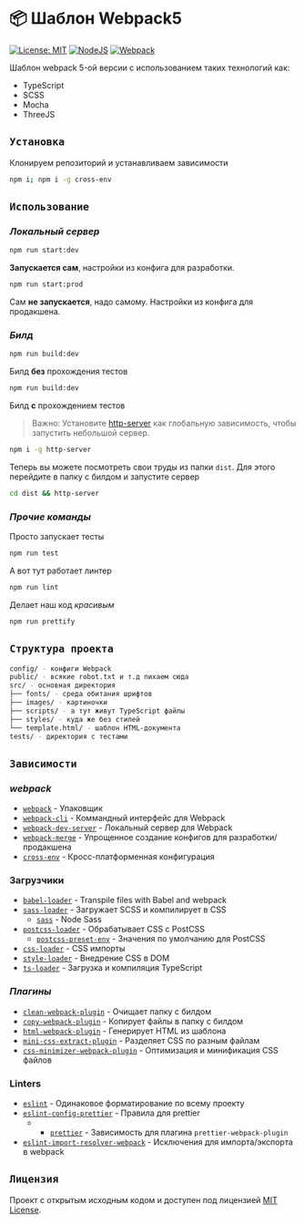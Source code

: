 # 📦 Шаблон Webpack5

[![License: MIT](https://img.shields.io/badge/License-MIT-blue.svg)](https://opensource.org/licenses/MIT)
[![NodeJS](https://img.shields.io/badge/NodeJS-v17.6.0-success)](https://nodejs.org/en/)
[![Webpack](https://img.shields.io/badge/Webpack-v5.58.2-informational)](https://webpack.js.org/)


Шаблон webpack 5-ой версии с использованием таких технологий как:
- TypeScript
- SCSS
- Mocha
- ThreeJS

## `Установка`

Клонируем репозиторий и устанавливаем зависимости

```bash
npm i; npm i -g cross-env
```

## `Использование`

### ***Локальный сервер***

```bash
npm run start:dev
```
**Запускается сам**, настройки из конфига для разработки.

```bash
npm run start:prod
```
Сам **не запускается**, надо самому. Настройки из конфига для продакшена.

### ***Билд***

```bash
npm run build:dev
```
Билд **без** прохождения тестов

```bash
npm run build:dev
```
Билд **с** прохождением тестов

> Важно: Установите [http-server](https://www.npmjs.com/package/http-server) как глобальную зависимость, чтобы запустить небольшой сервер.

```bash
npm i -g http-server
```

Теперь вы можете посмотреть свои труды из папки `dist`. Для этого перейдите в папку с билдом и запустите сервер

```bash
cd dist && http-server
```

### ***Прочие команды***

Просто запускает тесты

```bash
npm run test
```

А вот тут работает линтер

```bash
npm run lint
```

Делает наш код _красивым_

```bash
npm run prettify
```

## `Структура проекта`
```bash
config/ - конфиги Webpack
public/ - всякие robot.txt и т.д пихаем сюда
src/ - основная директория
├── fonts/ - среда обитания шрифтов
├── images/ - картиночки
├── scripts/ - а тут живут TypeScript файлы
├── styles/ - куда же без стилей
└── template.html/ - шаблон HTML-документа
tests/ - директория с тестами
```

## `Зависимости`

### ***webpack***

- [`webpack`](https://github.com/webpack/webpack) - Упаковщик
- [`webpack-cli`](https://github.com/webpack/webpack-cli) - Коммандный интерфейс для Webpack
- [`webpack-dev-server`](https://github.com/webpack/webpack-dev-server) - Локальный сервер для Webpack
- [`webpack-merge`](https://github.com/survivejs/webpack-merge) - Упрощенное создание конфигов для разработки/продакшена
- [`cross-env`](https://github.com/kentcdodds/cross-env) - Кросс-платформенная конфигурация

### Загрузчики

- [`babel-loader`](https://webpack.js.org/loaders/babel-loader/) - Transpile files with Babel and webpack
- [`sass-loader`](https://webpack.js.org/loaders/sass-loader/) - Загружает SCSS и компилирует в CSS
  - [`sass`](https://www.npmjs.com/package/sass) - Node Sass
- [`postcss-loader`](https://webpack.js.org/loaders/postcss-loader/) - Обрабатывает CSS с PostCSS
  - [`postcss-preset-env`](https://www.npmjs.com/package/postcss-preset-env) - Значения по умолчанию для PostCSS
- [`css-loader`](https://webpack.js.org/loaders/css-loader/) - CSS импорты
- [`style-loader`](https://webpack.js.org/loaders/style-loader/) - Внедрение CSS в DOM
- [`ts-loader`](https://www.npmjs.com/package/ts-loader) - Загрузка и компиляция TypeScript

### ***Плагины***

- [`clean-webpack-plugin`](https://github.com/johnagan/clean-webpack-plugin) - Очищает папку с билдом
- [`copy-webpack-plugin`](https://github.com/webpack-contrib/copy-webpack-plugin) - Копирует файлы в папку с билдом
- [`html-webpack-plugin`](https://github.com/jantimon/html-webpack-plugin) - Генерирует HTML из шаблона
- [`mini-css-extract-plugin`](https://github.com/webpack-contrib/mini-css-extract-plugin) - Разделяет CSS по разным файлам
- [`css-minimizer-webpack-plugin`](https://webpack.js.org/plugins/css-minimizer-webpack-plugin/) - Оптимизация и минификация CSS файлов

### Linters

- [`eslint`](https://github.com/eslint/eslint) - Одинаковое форматирование по всему проекту
- [`eslint-config-prettier`](https://github.com/prettier/eslint-config-prettier) - Правила для prettier
  - - [`prettier`](https://github.com/prettier/prettier) - Зависимость для плагина `prettier-webpack-plugin`
- [`eslint-import-resolver-webpack`](https://github.com/benmosher/eslint-plugin-import/tree/master/resolvers/webpack) - Исключения для импорта/экспорта в webpack 

## `Лицензия`

Проект с открытым исходным кодом и доступен под лицензией [MIT License](LICENSE).
